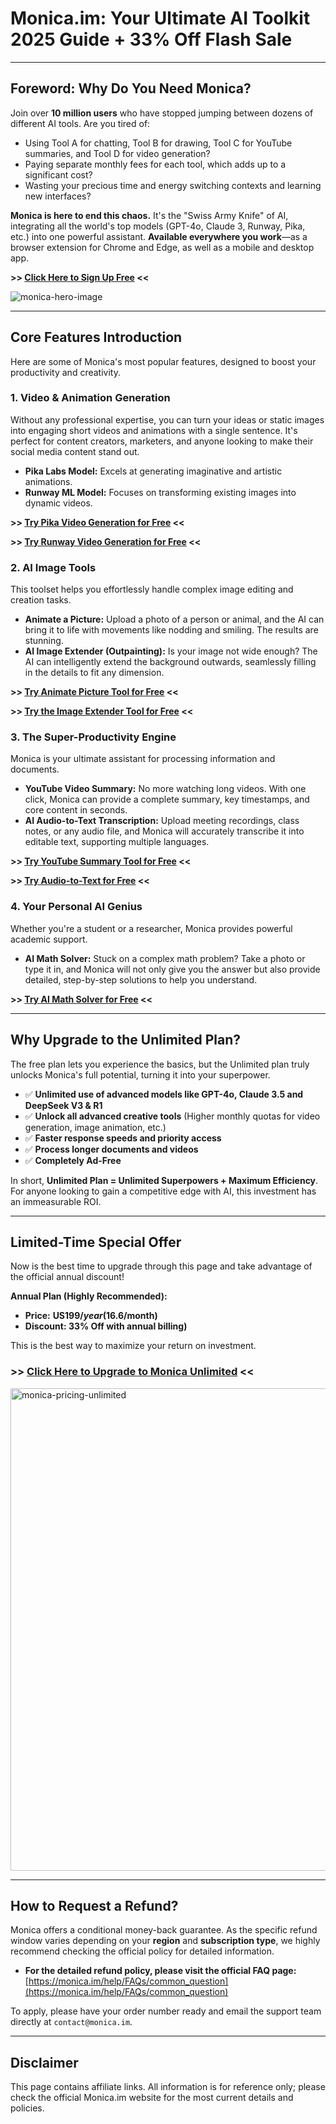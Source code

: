 # **Monica.im: Your Ultimate AI Toolkit 2025 Guide + 33% Off Flash Sale**

---

## **Foreword: Why Do You Need Monica?**

Join over **10 million users** who have stopped jumping between dozens of different AI tools. Are you tired of:

* Using Tool A for chatting, Tool B for drawing, Tool C for YouTube summaries, and Tool D for video generation?
* Paying separate monthly fees for each tool, which adds up to a significant cost?
* Wasting your precious time and energy switching contexts and learning new interfaces?

**Monica is here to end this chaos.** It's the "Swiss Army Knife" of AI, integrating all the world's top models (GPT-4o, Claude 3, Runway, Pika, etc.) into one powerful assistant. **Available everywhere you work**—as a browser extension for Chrome and Edge, as well as a mobile and desktop app.

**>> [Click Here to Sign Up Free](https://fas.st/t/nrLHKRGB) <<**

![monica-hero-image](https://github.com/user-attachments/assets/958d62bf-0e1f-4c25-be74-14729290abfe)

---

## **Core Features Introduction**

Here are some of Monica's most popular features, designed to boost your productivity and creativity.

### **1. Video & Animation Generation**

Without any professional expertise, you can turn your ideas or static images into engaging short videos and animations with a single sentence. It's perfect for content creators, marketers, and anyone looking to make their social media content stand out.

* **Pika Labs Model:** Excels at generating imaginative and artistic animations.
* **Runway ML Model:** Focuses on transforming existing images into dynamic videos.

**>> [Try Pika Video Generation for Free](https://fas.st/t/HxqATUYj) <<** 

**>> [Try Runway Video Generation for Free](https://fas.st/t/USffjpYw) <<**

### **2. AI Image Tools**

This toolset helps you effortlessly handle complex image editing and creation tasks.

* **Animate a Picture:** Upload a photo of a person or animal, and the AI can bring it to life with movements like nodding and smiling. The results are stunning.
* **AI Image Extender (Outpainting):** Is your image not wide enough? The AI can intelligently extend the background outwards, seamlessly filling in the details to fit any dimension.

**>> [Try Animate Picture Tool for Free](https://fas.st/t/srW2KS7w) <<** 

**>> [Try the Image Extender Tool for Free](https://fas.st/t/XbFKbGGE) <<**

### **3. The Super-Productivity Engine**

Monica is your ultimate assistant for processing information and documents.

* **YouTube Video Summary:** No more watching long videos. With one click, Monica can provide a complete summary, key timestamps, and core content in seconds.
* **AI Audio-to-Text Transcription:** Upload meeting recordings, class notes, or any audio file, and Monica will accurately transcribe it into editable text, supporting multiple languages.

**>> [Try YouTube Summary Tool for Free](https://fas.st/t/wZiAxsiW) <<**

**>> [Try Audio-to-Text for Free](https://fas.st/t/EjGH5mKJ) <<**

### **4. Your Personal AI Genius**

Whether you're a student or a researcher, Monica provides powerful academic support.

* **AI Math Solver:** Stuck on a complex math problem? Take a photo or type it in, and Monica will not only give you the answer but also provide detailed, step-by-step solutions to help you understand.

**>> [Try AI Math Solver for Free](https://fas.st/t/LBWdGymp) <<**

---

## **Why Upgrade to the Unlimited Plan?**

The free plan lets you experience the basics, but the Unlimited plan truly unlocks Monica's full potential, turning it into your superpower.

* ✅ **Unlimited use of advanced models like GPT-4o, Claude 3.5 and DeepSeek V3 & R1**
* ✅ **Unlock all advanced creative tools** (Higher monthly quotas for video generation, image animation, etc.)
* ✅ **Faster response speeds and priority access**
* ✅ **Process longer documents and videos**
* ✅ **Completely Ad-Free**

In short, **Unlimited Plan = Unlimited Superpowers + Maximum Efficiency**. For anyone looking to gain a competitive edge with AI, this investment has an immeasurable ROI.

---

## **Limited-Time Special Offer**

Now is the best time to upgrade through this page and take advantage of the official annual discount!

**Annual Plan (Highly Recommended):**
* **Price:** **US$199/year ($16.6/month)**
* **Discount: 33% Off with annual billing)**

This is the best way to maximize your return on investment.

### **>> [Click Here to Upgrade to Monica Unlimited](https://fas.st/t/M4ZdU3Vh) <<**

<img width="1932" height="772" alt="monica-pricing-unlimited" src="https://github.com/user-attachments/assets/7d1d703c-c64f-420e-afab-9f9cf877fea9" />

---

## **How to Request a Refund?**

Monica offers a conditional money-back guarantee. As the specific refund window varies depending on your **region** and **subscription type**, we highly recommend checking the official policy for detailed information.

* **For the detailed refund policy, please visit the official FAQ page:**
    [https://monica.im/help/FAQs/common_question](https://monica.im/help/FAQs/common_question)

To apply, please have your order number ready and email the support team directly at `contact@monica.im`.

---

## **Disclaimer**

This page contains affiliate links. All information is for reference only; please check the official Monica.im website for the most current details and policies.
